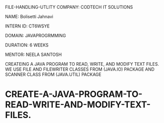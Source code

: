 FILE-HANDLING-UTLITY
COMPANY: CODTECH IT SOLUTIONS

NAME: Bolisetti Jahnavi

INTERN ID: CT6WSYE

DOMAIN: JAVAPROGRMMING

DURATION: 6 WEEKS

MENTOR: NEELA SANTOSH

CREATEING A JAVA PROGRAM TO READ, WRITE, AND MODIFY TEXT FILES. WE USE FILE AND FILEWRITER CLASSES FROM (JAVA.IO) PACKAGE AND SCANNER CLASS FROM (JAVA.UTIL) PACKAGE
# CREATE-A-JAVA-PROGRAM-TO-READ-WRITE-AND-MODIFY-TEXT-FILES.
